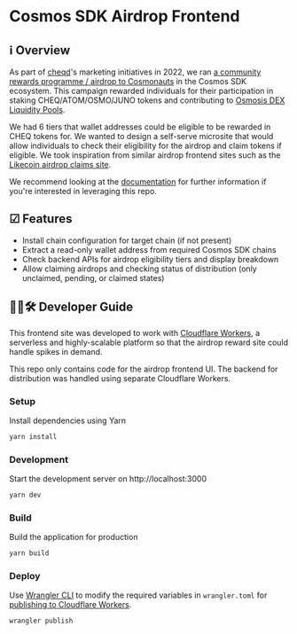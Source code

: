 # Cosmos SDK Airdrop Frontend

## ℹ️ Overview

As part of [cheqd](https://www.cheqd.io)'s marketing initiatives in 2022, we ran [a community rewards programme / airdrop to Cosmonauts](https://blog.cheqd.io/cosmos-community-airdrop-32fdb1c0cfd0) in the Cosmos SDK ecosystem. This campaign rewarded individuals for their participation in staking CHEQ/ATOM/OSMO/JUNO tokens and contributing to [Osmosis DEX Liquidity Pools](https://docs.osmosis.zone/overview/).

We had 6 tiers that wallet addresses could be eligible to be rewarded in CHEQ tokens for. We wanted to design a self-serve microsite that would allow individuals to check their eligibility for the airdrop and claim tokens if eligible. We took inspiration from similar airdrop frontend sites such as the [Likecoin airdrop claims site](https://github.com/likecoin/app-like-co).  

We recommend looking at the [documentation](https://v3.nuxtjs.org) for further information if you're interested in leveraging this repo.

## ☑ Features

- Install chain configuration for target chain (if not present)
- Extract a read-only wallet address from required Cosmos SDK chains
- Check backend APIs for airdrop eligibility tiers and display breakdown
- Allow claiming airdrops and checking status of distribution (only unclaimed, pending, or claimed states)

## 🧑‍💻🛠 Developer Guide

This frontend site was developed to work with [Cloudflare Workers](https://workers.cloudflare.com/), a serverless and highly-scalable platform so that the airdrop reward site could handle spikes in demand.

This repo only contains code for the airdrop frontend UI. The backend for distribution was handled using separate Cloudflare Workers.

### Setup

Install dependencies using Yarn

```bash
yarn install
```

### Development

Start the development server on http://localhost:3000

```bash
yarn dev
```

### Build

Build the application for production

```bash
yarn build
```

### Deploy

Use [Wrangler CLI](https://developers.cloudflare.com/workers/wrangler/get-started/) to modify the required variables in `wrangler.toml` for [publishing to Cloudflare Workers](https://developers.cloudflare.com/workers/wrangler/commands/).

```bash
wrangler publish
```
